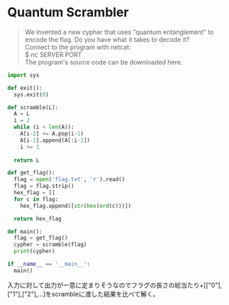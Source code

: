 # Quantum Scrambler
> We invented a new cypher that uses "quantum entanglement" to encode the flag. Do you have what it takes to decode it?<br>
> Connect to the program with netcat:<br>
> $ nc SERVER PORT<br>
> The program's source code can be downloaded here.

```python:quantum_scrambler.py
import sys

def exit():
  sys.exit(0)

def scramble(L):
  A = L
  i = 2
  while (i < len(A)):
    A[i-2] += A.pop(i-1)
    A[i-1].append(A[:i-2])
    i += 1
    
  return L

def get_flag():
  flag = open('flag.txt', 'r').read()
  flag = flag.strip()
  hex_flag = []
  for c in flag:
    hex_flag.append([str(hex(ord(c)))])

  return hex_flag

def main():
  flag = get_flag()
  cypher = scramble(flag)
  print(cypher)

if __name__ == '__main__':
  main()
```
入力に対して出力が一意に定まりそうなのでフラグの長さの総当たり+[["0"],["1"],["2"],...]をscrambleに渡した結果を比べて解く。